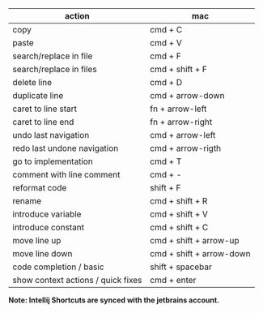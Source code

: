 | action | mac                      |
| ------ |-----------------------------|
|	copy	|	cmd + C	|
|	paste	|	cmd + V	|
|	search/replace in file	|	cmd + F	|
|	search/replace in files	|	cmd + shift + F	|
|	delete line	|	cmd + D	|
|	duplicate line	|	cmd + arrow-down	|
|	caret to line start	|	fn + arrow-left	|
|	caret to line end	|	fn + arrow-right	|
|	undo last navigation	|	cmd + arrow-left	|
|	redo last undone navigation	|	cmd + arrow-rigth	|
|	go to implementation	|	cmd + T	|
|	comment with line comment	|	cmd + -	|
|	reformat code	|	shift + F	|
|	rename	|	cmd + shift + R	|
|	introduce variable	|	cmd + shift + V	|
|	introduce constant	|	cmd + shift + C	|
|	move line up	|	cmd + shift + arrow-up	|
|	move line down	|	cmd + shift + arrow-down	|
|	code completion / basic	|	shift + spacebar	|
|	show context actions / quick fixes	|	cmd + enter	|

<strong>
Note:
Intellij Shortcuts are synced with the jetbrains account.
</strong>
